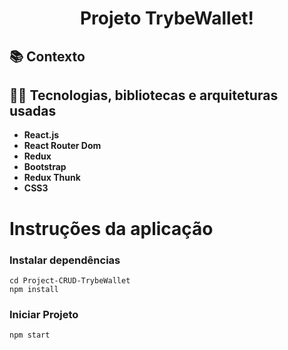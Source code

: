 <h1 align="center">
Projeto TrybeWallet!
</h1>

## :books: Contexto

## :man_technologist: Tecnologias, bibliotecas e arquiteturas usadas
  * __React.js__
  * __React Router Dom__
  * __Redux__
  * __Bootstrap__
  * __Redux Thunk__
  * __CSS3__

# Instruções da aplicação
### Instalar dependências
```
cd Project-CRUD-TrybeWallet
npm install
```

### Iniciar Projeto
```
npm start
```
